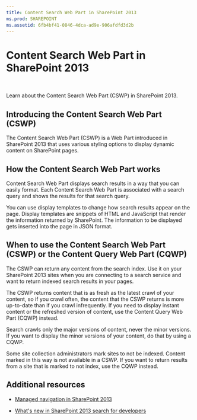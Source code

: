 ```yaml
---
title: Content Search Web Part in SharePoint 2013
ms.prod: SHAREPOINT
ms.assetid: 6fb4bf41-0846-4dca-ad9e-906afdfd3d2b
---
```



# Content Search Web Part in SharePoint 2013

  
    
    
![Conceptual overview topic](../../images/mod_icon_badge_conoverview.png)
  
    
    

  
    
    

  
    
    
Learn about the Content Search Web Part (CSWP) in SharePoint 2013.
## Introducing the Content Search Web Part (CSWP)
<a name="SP15_CSWP_IntroducingCSWP"> </a>

The Content Search Web Part (CSWP) is a Web Part introduced in SharePoint 2013 that uses various styling options to display dynamic content on SharePoint pages.
  
    
    

## How the Content Search Web Part works
<a name="SP15_CSWP_HowCSWPWorks"> </a>

Content Search Web Part displays search results in a way that you can easily format. Each Content Search Web Part is associated with a search query and shows the results for that search query.
  
    
    
You can use display templates to change how search results appear on the page. Display templates are snippets of HTML and JavaScript that render the information returned by SharePoint. The information to be displayed gets inserted into the page in JSON format. 
  
    
    

## When to use the Content Search Web Part (CSWP) or the Content Query Web Part (CQWP)
<a name="SP15_CSWP_WhenToUseCSWPorCQWP"> </a>

The CSWP can return any content from the search index. Use it on your SharePoint 2013 sites when you are connecting to a search service and want to return indexed search results in your pages. 
  
    
    
The CSWP returns content that is as fresh as the latest crawl of your content, so if you crawl often, the content that the CSWP returns is more up-to-date than if you crawl infrequently. If you need to display instant content or the refreshed version of content, use the Content Query Web Part (CQWP) instead.
  
    
    
Search crawls only the major versions of content, never the minor versions. If you want to display the minor versions of your content, do that by using a CQWP.
  
    
    
Some site collection administrators mark sites to not be indexed. Content marked in this way is not available in a CSWP. If you want to return results from a site that is marked to not index, use the CQWP instead.
  
    
    

## Additional resources
<a name="SP15_CSWP_AdditionalResources"> </a>


-  [Managed navigation in SharePoint 2013](managed-navigation-in-sharepoint.md)
    
  
-  [What's new in SharePoint 2013 search for developers](what-s-new-in-sharepoint-search-for-developers.md)
    
  

